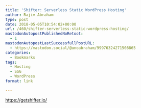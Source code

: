 ```yaml
---
title: 'Shifter: Serverless Static WordPress Hosting'
author: Rajiv Abraham
type: post
date: 2018-05-05T10:54:02+00:00
url: /460/shifter-serverless-static-wordpress-hosting/
mastodonAutopostPublishedNoRetoot:
  - 1
mastodonAutopostLastSuccessfullPostURL:
  - https://mastodon.social/@unoabraham/99976324271508865
categories:
  - Bookmarks
tags:
  - Hosting
  - SSG
  - WordPress
format: link

---
```

<https://getshifter.io/>